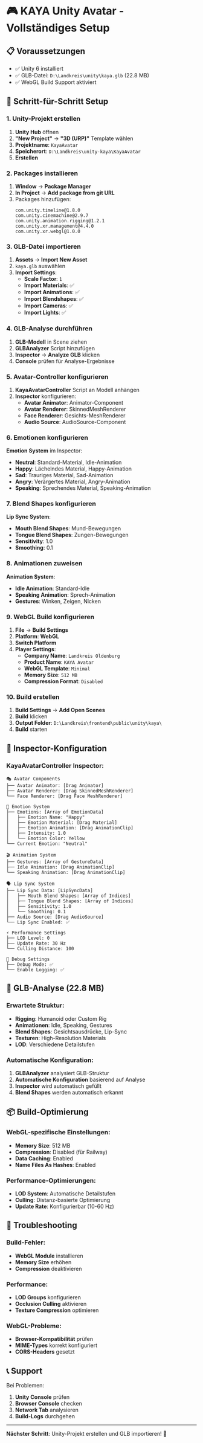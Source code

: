 # 🎮 KAYA Unity Avatar - Vollständiges Setup

## 📋 Voraussetzungen
- ✅ Unity 6 installiert
- ✅ GLB-Datei: `D:\Landkreis\unity\kaya.glb` (22.8 MB)
- ✅ WebGL Build Support aktiviert

## 🚀 Schritt-für-Schritt Setup

### 1. Unity-Projekt erstellen
1. **Unity Hub** öffnen
2. **"New Project"** → **"3D (URP)"** Template wählen
3. **Projektname**: `KayaAvatar`
4. **Speicherort**: `D:\Landkreis\unity-kaya\KayaAvatar`
5. **Erstellen**

### 2. Packages installieren
1. **Window** → **Package Manager**
2. **In Project** → **Add package from git URL**
3. Packages hinzufügen:
   ```
   com.unity.timeline@1.8.0
   com.unity.cinemachine@2.9.7
   com.unity.animation.rigging@1.2.1
   com.unity.xr.management@4.4.0
   com.unity.xr.webgl@1.0.0
   ```

### 3. GLB-Datei importieren
1. **Assets** → **Import New Asset**
2. `kaya.glb` auswählen
3. **Import Settings**:
   - **Scale Factor**: `1`
   - **Import Materials**: ✅
   - **Import Animations**: ✅
   - **Import Blendshapes**: ✅
   - **Import Cameras**: ✅
   - **Import Lights**: ✅

### 4. GLB-Analyse durchführen
1. **GLB-Modell** in Scene ziehen
2. **GLBAnalyzer** Script hinzufügen
3. **Inspector** → **Analyze GLB** klicken
4. **Console** prüfen für Analyse-Ergebnisse

### 5. Avatar-Controller konfigurieren
1. **KayaAvatarController** Script an Modell anhängen
2. **Inspector** konfigurieren:
   - **Avatar Animator**: Animator-Component
   - **Avatar Renderer**: SkinnedMeshRenderer
   - **Face Renderer**: Gesichts-MeshRenderer
   - **Audio Source**: AudioSource-Component

### 6. Emotionen konfigurieren
**Emotion System** im Inspector:
- **Neutral**: Standard-Material, Idle-Animation
- **Happy**: Lächelndes Material, Happy-Animation
- **Sad**: Trauriges Material, Sad-Animation
- **Angry**: Verärgertes Material, Angry-Animation
- **Speaking**: Sprechendes Material, Speaking-Animation

### 7. Blend Shapes konfigurieren
**Lip Sync System**:
- **Mouth Blend Shapes**: Mund-Bewegungen
- **Tongue Blend Shapes**: Zungen-Bewegungen
- **Sensitivity**: 1.0
- **Smoothing**: 0.1

### 8. Animationen zuweisen
**Animation System**:
- **Idle Animation**: Standard-Idle
- **Speaking Animation**: Sprech-Animation
- **Gestures**: Winken, Zeigen, Nicken

### 9. WebGL Build konfigurieren
1. **File** → **Build Settings**
2. **Platform**: **WebGL**
3. **Switch Platform**
4. **Player Settings**:
   - **Company Name**: `Landkreis Oldenburg`
   - **Product Name**: `KAYA Avatar`
   - **WebGL Template**: `Minimal`
   - **Memory Size**: `512 MB`
   - **Compression Format**: `Disabled`

### 10. Build erstellen
1. **Build Settings** → **Add Open Scenes**
2. **Build** klicken
3. **Output Folder**: `D:\Landkreis\frontend\public\unity\kaya\`
4. **Build** starten

## 🔧 Inspector-Konfiguration

### KayaAvatarController Inspector:
```
🎭 Avatar Components
├── Avatar Animator: [Drag Animator]
├── Avatar Renderer: [Drag SkinnedMeshRenderer]
└── Face Renderer: [Drag Face MeshRenderer]

🎨 Emotion System
├── Emotions: [Array of EmotionData]
│   ├── Emotion Name: "Happy"
│   ├── Emotion Material: [Drag Material]
│   ├── Emotion Animation: [Drag AnimationClip]
│   ├── Intensity: 1.0
│   └── Emotion Color: Yellow
└── Current Emotion: "Neutral"

🎬 Animation System
├── Gestures: [Array of GestureData]
├── Idle Animation: [Drag AnimationClip]
└── Speaking Animation: [Drag AnimationClip]

🗣️ Lip Sync System
├── Lip Sync Data: [LipSyncData]
│   ├── Mouth Blend Shapes: [Array of Indices]
│   ├── Tongue Blend Shapes: [Array of Indices]
│   ├── Sensitivity: 1.0
│   └── Smoothing: 0.1
├── Audio Source: [Drag AudioSource]
└── Lip Sync Enabled: ✅

⚡ Performance Settings
├── LOD Level: 0
├── Update Rate: 30 Hz
└── Culling Distance: 100

🔧 Debug Settings
├── Debug Mode: ✅
└── Enable Logging: ✅
```

## 🎯 GLB-Analyse (22.8 MB)

### Erwartete Struktur:
- **Rigging**: Humanoid oder Custom Rig
- **Animationen**: Idle, Speaking, Gestures
- **Blend Shapes**: Gesichtsausdrücke, Lip-Sync
- **Texturen**: High-Resolution Materials
- **LOD**: Verschiedene Detailstufen

### Automatische Konfiguration:
1. **GLBAnalyzer** analysiert GLB-Struktur
2. **Automatische Konfiguration** basierend auf Analyse
3. **Inspector** wird automatisch gefüllt
4. **Blend Shapes** werden automatisch erkannt

## 📦 Build-Optimierung

### WebGL-spezifische Einstellungen:
- **Memory Size**: 512 MB
- **Compression**: Disabled (für Railway)
- **Data Caching**: Enabled
- **Name Files As Hashes**: Enabled

### Performance-Optimierungen:
- **LOD System**: Automatische Detailstufen
- **Culling**: Distanz-basierte Optimierung
- **Update Rate**: Konfigurierbar (10-60 Hz)

## 🔧 Troubleshooting

### Build-Fehler:
- **WebGL Module** installieren
- **Memory Size** erhöhen
- **Compression** deaktivieren

### Performance:
- **LOD Groups** konfigurieren
- **Occlusion Culling** aktivieren
- **Texture Compression** optimieren

### WebGL-Probleme:
- **Browser-Kompatibilität** prüfen
- **MIME-Types** korrekt konfiguriert
- **CORS-Headers** gesetzt

## 📞 Support
Bei Problemen:
1. **Unity Console** prüfen
2. **Browser Console** checken
3. **Network Tab** analysieren
4. **Build-Logs** durchgehen

---
**Nächster Schritt**: Unity-Projekt erstellen und GLB importieren! 🚀

